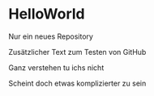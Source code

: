 # HelloWorld
Nur ein neues Repository

Zusätzlicher Text zum Testen von GitHub

Ganz verstehen tu ichs nicht

Scheint doch etwas komplizierter zu sein

